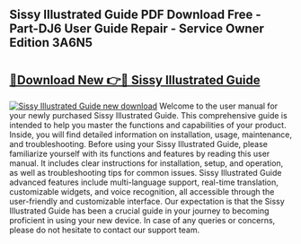 ## Sissy Illustrated Guide PDF Download Free - Part-DJ6 User Guide Repair - Service Owner Edition 3A6N5

# <h2><a href="http://bc6160.oget.top/?id=Sissy+Illustrated+Guide">🔗Download New 👉🔴 Sissy Illustrated Guide</a></h2>

[![Sissy Illustrated Guide new download](https://i.imgur.com/5g1atiW.png)](http://bc6160.oget.top/?id=Sissy+Illustrated+Guide)
Welcome to the user manual for your newly purchased Sissy Illustrated Guide. This comprehensive guide is intended to help you master the functions and capabilities of your product. Inside, you will find detailed information on installation, usage, maintenance, and troubleshooting. Before using your Sissy Illustrated Guide, please familiarize yourself with its functions and features by reading this user manual. It includes clear instructions for installation, setup, and operation, as well as troubleshooting tips for common issues. Sissy Illustrated Guide advanced features include multi-language support, real-time translation, customizable widgets, and voice recognition, all accessible through the user-friendly and customizable interface. Our expectation is that the Sissy Illustrated Guide has been a crucial guide in your journey to becoming proficient in using your new device. In case of any queries or concerns, please do not hesitate to contact our support team.
